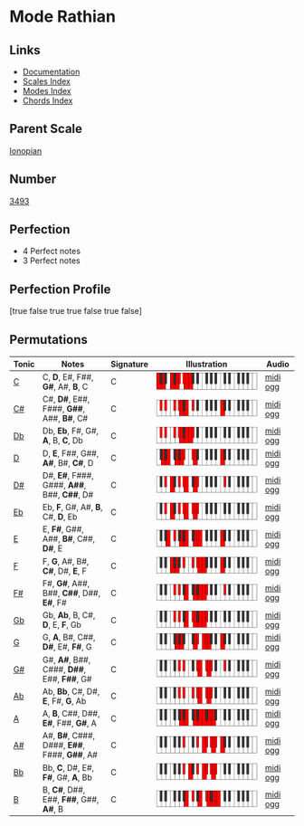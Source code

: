 # Mode Rathian

## Links

- [Documentation](index.md)
- [Scales Index](Scales.md)
- [Modes Index](Modes.md)
- [Chords Index](Chords.md)

## Parent Scale

[Ionopian](ScaleIonopian.md)

## Number

[3493](https://ianring.com/musictheory/scales/3493)

## Perfection

- 4 Perfect notes
- 3 Perfect notes

## Perfection Profile

[true false true true false true false]

## Permutations

| Tonic | Notes | Signature | Illustration | Audio |
|-------|-------|-----------|--------------|-------|
| [C](ModeCNaturalRathian.md) | C, **D**, E#, F##, **G#**, A#, **B**, C | C | ![CNaturalRathian](ModeCNaturalRathian.png) | [midi](ModeCNaturalRathian.mid) [ogg](ModeCNaturalRathian.ogg) |
| [C#](ModeCSharpRathian.md) | C#, **D#**, E##, F###, **G##**, A##, **B#**, C# | C | ![CSharpRathian](ModeCSharpRathian.png) | [midi](ModeCSharpRathian.mid) [ogg](ModeCSharpRathian.ogg) |
| [Db](ModeDFlatRathian.md) | Db, **Eb**, F#, G#, **A**, B, **C**, Db | C | ![DFlatRathian](ModeDFlatRathian.png) | [midi](ModeDFlatRathian.mid) [ogg](ModeDFlatRathian.ogg) |
| [D](ModeDNaturalRathian.md) | D, **E**, F##, G##, **A#**, B#, **C#**, D | C | ![DNaturalRathian](ModeDNaturalRathian.png) | [midi](ModeDNaturalRathian.mid) [ogg](ModeDNaturalRathian.ogg) |
| [D#](ModeDSharpRathian.md) | D#, **E#**, F###, G###, **A##**, B##, **C##**, D# | C | ![DSharpRathian](ModeDSharpRathian.png) | [midi](ModeDSharpRathian.mid) [ogg](ModeDSharpRathian.ogg) |
| [Eb](ModeEFlatRathian.md) | Eb, **F**, G#, A#, **B**, C#, **D**, Eb | C | ![EFlatRathian](ModeEFlatRathian.png) | [midi](ModeEFlatRathian.mid) [ogg](ModeEFlatRathian.ogg) |
| [E](ModeENaturalRathian.md) | E, **F#**, G##, A##, **B#**, C##, **D#**, E | C | ![ENaturalRathian](ModeENaturalRathian.png) | [midi](ModeENaturalRathian.mid) [ogg](ModeENaturalRathian.ogg) |
| [F](ModeFNaturalRathian.md) | F, **G**, A#, B#, **C#**, D#, **E**, F | C | ![FNaturalRathian](ModeFNaturalRathian.png) | [midi](ModeFNaturalRathian.mid) [ogg](ModeFNaturalRathian.ogg) |
| [F#](ModeFSharpRathian.md) | F#, **G#**, A##, B##, **C##**, D##, **E#**, F# | C | ![FSharpRathian](ModeFSharpRathian.png) | [midi](ModeFSharpRathian.mid) [ogg](ModeFSharpRathian.ogg) |
| [Gb](ModeGFlatRathian.md) | Gb, **Ab**, B, C#, **D**, E, **F**, Gb | C | ![GFlatRathian](ModeGFlatRathian.png) | [midi](ModeGFlatRathian.mid) [ogg](ModeGFlatRathian.ogg) |
| [G](ModeGNaturalRathian.md) | G, **A**, B#, C##, **D#**, E#, **F#**, G | C | ![GNaturalRathian](ModeGNaturalRathian.png) | [midi](ModeGNaturalRathian.mid) [ogg](ModeGNaturalRathian.ogg) |
| [G#](ModeGSharpRathian.md) | G#, **A#**, B##, C###, **D##**, E##, **F##**, G# | C | ![GSharpRathian](ModeGSharpRathian.png) | [midi](ModeGSharpRathian.mid) [ogg](ModeGSharpRathian.ogg) |
| [Ab](ModeAFlatRathian.md) | Ab, **Bb**, C#, D#, **E**, F#, **G**, Ab | C | ![AFlatRathian](ModeAFlatRathian.png) | [midi](ModeAFlatRathian.mid) [ogg](ModeAFlatRathian.ogg) |
| [A](ModeANaturalRathian.md) | A, **B**, C##, D##, **E#**, F##, **G#**, A | C | ![ANaturalRathian](ModeANaturalRathian.png) | [midi](ModeANaturalRathian.mid) [ogg](ModeANaturalRathian.ogg) |
| [A#](ModeASharpRathian.md) | A#, **B#**, C###, D###, **E##**, F###, **G##**, A# | C | ![ASharpRathian](ModeASharpRathian.png) | [midi](ModeASharpRathian.mid) [ogg](ModeASharpRathian.ogg) |
| [Bb](ModeBFlatRathian.md) | Bb, **C**, D#, E#, **F#**, G#, **A**, Bb | C | ![BFlatRathian](ModeBFlatRathian.png) | [midi](ModeBFlatRathian.mid) [ogg](ModeBFlatRathian.ogg) |
| [B](ModeBNaturalRathian.md) | B, **C#**, D##, E##, **F##**, G##, **A#**, B | C | ![BNaturalRathian](ModeBNaturalRathian.png) | [midi](ModeBNaturalRathian.mid) [ogg](ModeBNaturalRathian.ogg) |
